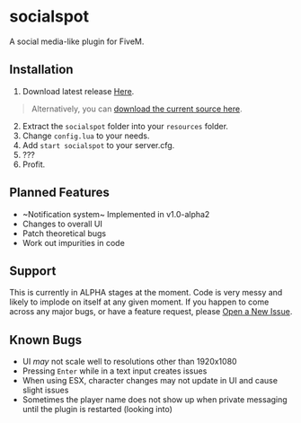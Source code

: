 # socialspot
A social media-like plugin for FiveM.

## __Installation__
1. Download latest release [Here](https://github.com/How-Bout-No/socialspot/releases/latest).
> Alternatively, you can [download the current source here](https://github.com/How-Bout-No/socialspot/archive/master.zip).
2. Extract the `socialspot` folder into your `resources` folder.
3. Change `config.lua` to your needs.
4. Add `start socialspot` to your server.cfg.
5. ???
6. Profit.

## __Planned Features__
* ~Notification system~ Implemented in v1.0-alpha2
* Changes to overall UI
* Patch theoretical bugs
* Work out impurities in code

## __Support__
This is currently in ALPHA stages at the moment. Code is very messy and likely to implode on itself at any given moment. If you happen to come across any major bugs, or have a feature request, please [Open a New Issue](https://github.com/How-Bout-No/socialspot/issues/new/choose).

## __Known Bugs__
* UI _may_ not scale well to resolutions other than 1920x1080
* Pressing `Enter` while in a text input creates issues
* When using ESX, character changes may not update in UI and cause slight issues
* Sometimes the player name does not show up when private messaging until the plugin is restarted (looking into)

